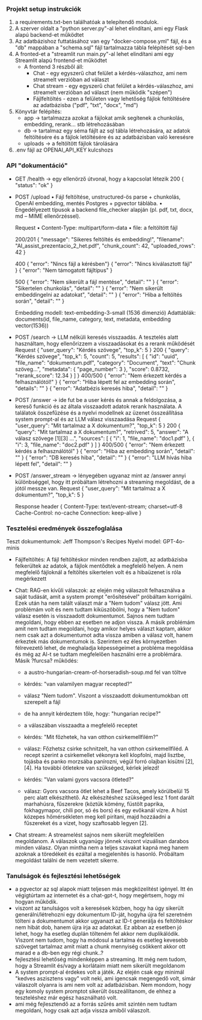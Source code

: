 ### Projekt setup instrukciók

1. a requirements.txt-ben találhatóak a telepítendő modulok.
2. A szerver oldalt a "python server.py"-al lehet elindítani, ami egy Flask alapú backend-et működtet
3. Az adatbázishoz futtatásához van egy "docker-compose.yml" fájl, és a "db" mappában a "schema.sql" fájl tartalmazza
   tábla felépítését sql-ben
4. A fronted-et a "streamlit run main.py"-al lehet elindítani ami egy Streamlit alapú frontend-et működtet
   - A frontend 3 részből áll:
     - Chat - egy egyszerű chat felület a kérdés-válaszhoz, ami nem streamelt verzióban ad választ
     - Chat stream - egy egyszerű chat felület a kérdés-válaszhoz, ami streamelt verzióban ad választ (nem működik "szépen")
     - Fájlfeltöltés - ezen a felületen vagy lehetőség fájlok feltöltésére az adatbázisba ("pdf", "txt", "docx", "md")
5. Könyvtár felépítés:
   - app -> tartalmazza azokat a fájlokat amik segítenek a chunkolás, embedding, rerank... stb létrehozásában
   - db -> tartalmaz egy séma fájlt az sql tábla létrehozására, az adatok feltöltésére és a fájlok letöltésére és az adatbázisban való keresésre
   - uploads -> a feltöltött fájlok tárolására
6. .env fájl az OPENAI_API_KEY kulcshozs

### API "dokumentáció"

- GET /health -> egy ellenörző útvonal, hogy a kapcsolat létezik
  200
  { "status": "ok" }

- POST /upload
  • Fájl feltöltése, unstructured-ös parse + chunkolás, OpenAI embedding, mentés Postgres + pgvector táblába.
  • Engedélyezett típusok a backend file_checker alapján (pl. pdf, txt, docx, md – MIME ellenőrzéssel).

  Request
  • Content-Type: multipart/form-data
  • file: a feltöltött fájl

  200/201
  {
  "message": "Sikeres feltöltés és embedding!",
  "filename": "AI_assist_prezentacio_2_het.pdf",
  "chunk_count": 42,
  "uploaded_rows": 42
  }

  400
  { "error": "Nincs fájl a kérésben"}
  { "error": "Nincs kiválasztott fájl" }
  { "error": "Nem támogatott fájltípus" }

  500
  { "error": "Nem sikerült a fájl mentése", "detail": "<hiba>" }
  { "error": "Sikertelen chunkolás", "detail": "<hiba>" }
  { "error": "Nem sikerült embeddingelni az adatokat", "detail": "<hiba>" }
  { "error": "Hiba a feltöltés során", "detail": "<hiba>" }

  Embedding modell: text-embedding-3-small (1536 dimenzió)
  Adattáblák: documents(id, file_name, category, text, metadata, embedding vector(1536))

- POST /search -> LLM nélküli keresés visszaadás. A tesztelés alatt használtam, hogy ellenőrizzem a visszaadásokat és a rerank működését
  Request
  {
  "user_query": "Kérdés szövege",
  "top_k": 5
  }
  200
  {
  "query": "Kérdés szövege",
  "top_k": 5,
  "count": 5,
  "results": [
  {
  "id": "uuid",
  "file_name": "dokumentum.pdf",
  "category": "Document",
  "text": "Chunk szöveg…",
  "metadata": { "page_number": 3 },
  "score": 0.8732,
  "rerank_score": 12.34
  }
  ]
  }
  400/500
  { "error": "Nem érkezett kérdés a felhasználótól!" }
  { "error": "Hiba lépett fel az embedding során", "details": "<hiba>" }
  { "error": "Adatbézis keresés hiba", "detail": "<hiba>" }

- POST /answer -> ide fut be a user kérés és annak a feldolgozása, a kereső funkció és az általa visszaadott adatok rerank használata. A találatok összefűzése és a nyelvi modellnek az üzenet összeállítása system prompt-al és az LLM válasz visszaadása
  Request
  {
  "user_query": "Mit tartalmaz a X dokumentum?",
  "top_k": 5
  }
  200
  {
  "query": "Mit tartalmaz a X dokumentum?",
  "retrived": 5,
  "answer": "A válasz szövege [1][3] …",
  "sources": [
  { "i": 1, "file_name": "doc1.pdf" },
  { "i": 3, "file_name": "doc2.pdf" }
  ]
  }
  400/500
  { "error": "Nem érkezett kérdés a felhasználótól" }
  { "error": "Hiba az embedding során", "detail": "<hiba>" }
  { "error": "DB keresés hiba", "detail": "<hiba>" }
  { "error": "LLM hívás hiba lépett fel", "detail": "<hiba>" }

- POST /answer_stream -> lényegében ugyanaz mint az /answer annyi különbséggel, hogy itt próbáltam létrehozni a streaming megoldást, de a jótól messze van.
  Request
  {
  "user_query": "Mit tartalmaz a X dokumentum?",
  "top_k": 5
  }

  Response header
  {
  Content-Type: text/event-stream; charset=utf-8
  Cache-Control: no-cache
  Connection: keep-alive
  }


### Tesztelési eredmények összefoglalása
Teszt dokumentumok: Jeff Thompson's Recipes 
Nyelvi model: GPT-4o-minis

* Fájlfeltöltés:
    A fájl feltöltéskor minden rendben zajlott, az adatbázisba felkerültek az adatok, a fájlok mentődtek a megfelelő helyen. A nem megfelelő fájloknál a feltöltés sikertelen volt és a hibaüzenet is róla megérkezett
* Chat:
    RAG-en kívűli válaszok: az elején még válaszolt felhasználva a saját tudását, amit a system prompt "erősítésével" próbáltam korrigálni. Ezek után ha nem talált választ már a "Nem tudom" válasz jött. Ami problémám volt és nem tudtam kiküszöbölni, hogy a "Nem tudom" válasz esetén is visszaadott dokumentumot. Sajnos nem tudtam megoldani, hogy ebben az esetben ne adjon vissza. A másik problémám amit nem tudtam megoldani, hogy amikor helyes választ kaptam, akkor nem csak azt a dokumentumot adta vissza amiben a válasz volt, hanem érkeztek más dokumentumok is. Szerintem ez éles környezetben félrevezető lehet, de meghaladja képességeimet a probléma megoldása és még az AI-t se tudtam megfelelően használni erre a problémára. 
    Másik ?furcsa? működés:
    - a austro-hungarian-cream-of-horseradish-soup.md fel van töltve
    - kérdés: "van valamilyen magyar recepted?"
    - válasz "Nem tudom". Viszont a visszaadott dokumentumokban ott szerepelt a fájl
    - de ha annyit kérdeztem tőle, hogy: "hungarian recipe?"
    - a válaszában visszaadta a megfelelő receptet
    
    - kérdés: "Mit főzhetek, ha van otthon csirkemellfilém?"
    - válasz: Főzhetsz csirke schnitzelt, ha van otthon csirkemellfiléd. A recept szerint a  csirkemellet vékonyra kell klopfolni, majd lisztbe, tojásba és panko morzsába panírozni, végül    forró olajban kisütni [2], [4].
    Ha további ötletekre van szükséged, kérlek jelezd!

    - kérdés: "Van valami gyors vacsora ötleted?"
    - válasz: Gyors vacsora ötlet lehet a Beef Tacos, amely körülbelül 15 perc alatt elkészíthető. Az elkészítéshez szükséged lesz 1 font darált marhahúsra, fűszerekre (köztük kömény, füstölt paprika, fokhagymapor, chili por, só és bors) és egy evőkanál vízre. A húst közepes hőmérsékleten meg kell pirítani, majd hozzáadni a fűszereket és a vizet, hogy szaftosabb legyen [2].

* Chat stream:
    A streamelést sajnos nem sikerült megfelelően megoldanom. A válaszok ugyanúgy jönnek viszont vizuálisan darabos minden válasz. Olyan mintha nem a teljes szavakat kapná meg hanem azoknak a töredékeit és ezáltal a megjelenítés is hasonló. Próbáltam megoldást találni de nem vezetett sikerre.

### Tanulságok és fejlesztési lehetőségek
- a pgvector az sql alapok miatt teljesen más megközelítést igényel. Itt én végigtúrtam az internetet és a chat-gpt-t, hogy megértsem, hogy mi hogyan működik. 
- viszont az tanulságos volt a keresések közben, hogy ha úgy sikerült generálni/létrehozni egy dokumentum ID-ját, hogyha újra fel szeretném tölteni a dokumentumot akkor ugyanazt az ID-t generálja és feltöltéskor nem hibát dob, hanem újra írja az adatokat. Ez abban az esetben jó lehet, hogy ha esetleg duplán tölteném fel akkor nem duplikálódik. Viszont nem tudom, hogy ha módosul a tartalma és esetleg kevesebb szöveget tartalmaz amit miatt a chunk mennyiség csökkent akkor ott marad e a db-ben egy régi chunk..?
- fejlesztési lehetőség mindenképpen a streaming. Itt még nem tudom, hogy a Streamlit és/vagy a korlátaim miatt nem sikerült megoldanom
- A system prompt-al érdekes volt a játék. Az elején csak egy minimál "kedves aszisztens vagy" volt neki, ami igencsak megengedő volt, simár válaszolt olyanra is ami nem volt az adatbázisban. Nem mondom, hogy egy komoly system promptot sikerült összeállítanom, de ehhez a teszteléshez már egész használható volt.
- ami még fejlesztendő az a forrás szűrés amit szintén nem tudtam megoldani, hogy csak azt adja vissza amiből válaszolt.